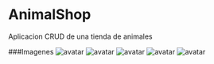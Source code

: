 # AnimalShop

Aplicacion CRUD de una tienda de animales

###Imagenes
![avatar](http://i.imgur.com/1º.png)
![avatar](http://i.imgur.com/3º.png)
![avatar](http://i.imgur.com/4º.png)
![avatar](http://i.imgur.com/5º.png)
![avatar](http://i.imgur.com/2º.png)